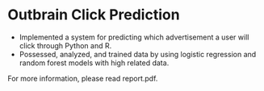   # Outbrain Click Prediction
  
- Implemented a system for predicting which advertisement a user will click through Python and R.
- Possessed, analyzed, and trained data by using logistic regression and random forest models with high related data.

For more information, please read report.pdf.
